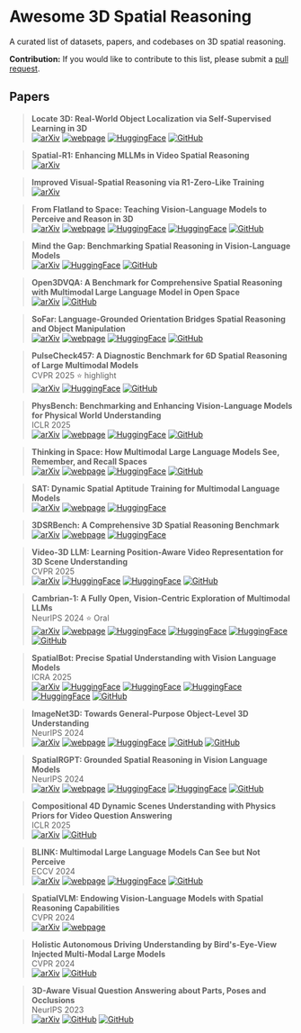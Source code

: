 # Awesome 3D Spatial Reasoning

A curated list of datasets, papers, and codebases on 3D spatial reasoning.

**Contribution:** If you would like to contribute to this list, please submit a [pull request](https://github.com/wufeim/awesome-3d-spatial-reasoning/pulls).

## Papers

> **Locate 3D: Real-World Object Localization via Self-Supervised Learning in 3D**<br/>
> [![arXiv](https://img.shields.io/badge/arXiv-2504.14151-b31b1b.svg)](https://arxiv.org/abs/2504.14151)
> [![webpage](https://img.shields.io/badge/webpage-9cf)](https://ai.meta.com/research/publications/locate-3d-real-world-object-localization-via-self-supervised-learning-in-3d/)
> [![HuggingFace](https://img.shields.io/badge/Hugging%20Face-locate--3d-FFD21E?logo=huggingface)](https://huggingface.co/facebook/locate-3d)
> [![GitHub](https://img.shields.io/badge/GitHub-locate--3d-000?logo=github&logoColor=fff)](https://github.com/facebookresearch/locate-3d)

> **Spatial-R1: Enhancing MLLMs in Video Spatial Reasoning**<br/>
> [![arXiv](https://img.shields.io/badge/arXiv-2504.01805-b31b1b.svg)](https://arxiv.org/abs/2504.01805)

> **Improved Visual-Spatial Reasoning via R1-Zero-Like Training**<br/>
> [![arXiv](https://img.shields.io/badge/arXiv-2504.00883-b31b1b.svg)](https://arxiv.org/abs/2504.00883)

> **From Flatland to Space: Teaching Vision-Language Models to Perceive and Reason in 3D**<br/>
> [![arXiv](https://img.shields.io/badge/arXiv-2503.22976-b31b1b.svg)](https://arxiv.org/abs/2503.22976)
> [![webpage](https://img.shields.io/badge/webpage-9cf)](https://fudan-zvg.github.io/spar/)
> [![HuggingFace](https://img.shields.io/badge/Hugging%20Face-SPAR--7M-FFD21E?logo=huggingface)](https://huggingface.co/datasets/jasonzhango/SPAR-7M)
> [![HuggingFace](https://img.shields.io/badge/Hugging%20Face-SPAR--Bench-FFD21E?logo=huggingface)](https://huggingface.co/datasets/jasonzhango/SPAR-Bench)
> [![GitHub](https://img.shields.io/badge/GitHub-spar-000?logo=github&logoColor=fff)](https://github.com/fudan-zvg/spar)

> **Mind the Gap: Benchmarking Spatial Reasoning in Vision-Language Models**<br/>
> [![arXiv](https://img.shields.io/badge/arXiv-2503.19707-b31b1b.svg)](https://arxiv.org/abs/2503.19707)
> [![HuggingFace](https://img.shields.io/badge/Hugging%20Face-srbench-FFD21E?logo=huggingface)](https://huggingface.co/datasets/stogiannidis/srbench)
> [![GitHub](https://img.shields.io/badge/GitHub-srbench-000?logo=github&logoColor=fff)](https://github.com/stogiannidis/srbench)

> **Open3DVQA: A Benchmark for Comprehensive Spatial Reasoning with Multimodal Large Language Model in Open Space**<br/>
> [![arXiv](https://img.shields.io/badge/arXiv-2503.11094-b31b1b.svg)](https://www.arxiv.org/abs/2503.11094)
> [![GitHub](https://img.shields.io/badge/GitHub-Open3DVQA-000?logo=github&logoColor=fff)](https://github.com/WeichenZh/Open3DVQA)

> **SoFar: Language-Grounded Orientation Bridges Spatial Reasoning and Object Manipulation**<br/>
> [![arXiv](https://img.shields.io/badge/arXiv-2502.13143-b31b1b.svg)](https://arxiv.org/abs/2502.13143)
> [![webpage](https://img.shields.io/badge/webpage-9cf)](https://qizekun.github.io/sofar/)
> [![HuggingFace](https://img.shields.io/badge/Hugging%20Face-sofar-FFD21E?logo=huggingface)](https://huggingface.co/collections/qizekun/sofar-67b511129d3146d28cea9920)
> [![GitHub](https://img.shields.io/badge/GitHub-SoFar-000?logo=github&logoColor=fff)](https://github.com/qizekun/SoFar)

> **PulseCheck457: A Diagnostic Benchmark for 6D Spatial Reasoning of Large Multimodal Models**<br/>
> CVPR 2025 ⭐️ highlight<br/>
> [![arXiv](https://img.shields.io/badge/arXiv-2502.08636-b31b1b.svg)](https://arxiv.org/abs/2502.08636)
> [![HuggingFace](https://img.shields.io/badge/Hugging%20Face-Spatial457-FFD21E?logo=huggingface)](https://huggingface.co/datasets/RyanWW/Spatial457)
> [![GitHub](https://img.shields.io/badge/GitHub-Spatial457-000?logo=github&logoColor=fff)](https://github.com/XingruiWang/Spatial457)

> **PhysBench: Benchmarking and Enhancing Vision-Language Models for Physical World Understanding**<br/>
> ICLR 2025<br/>
> [![arXiv](https://img.shields.io/badge/arXiv-2501.16411-b31b1b.svg)](https://arxiv.org/abs/2501.16411)
> [![webpage](https://img.shields.io/badge/webpage-9cf)](https://physbench.github.io)
> [![HuggingFace](https://img.shields.io/badge/Hugging%20Face-PhysBench-FFD21E?logo=huggingface)](https://huggingface.co/datasets/USC-GVL/PhysBench)
> [![GitHub](https://img.shields.io/badge/GitHub-PhysBench-000?logo=github&logoColor=fff)](https://github.com/USC-GVL/PhysBench)

> **Thinking in Space: How Multimodal Large Language Models See, Remember, and Recall Spaces**<br/>
> [![arXiv](https://img.shields.io/badge/arXiv-2412.14171-b31b1b.svg)](https://arxiv.org/abs/2412.14171)
> [![webpage](https://img.shields.io/badge/webpage-9cf)](https://vision-x-nyu.github.io/thinking-in-space.github.io/)
> [![HuggingFace](https://img.shields.io/badge/Hugging%20Face-VSI--Bench-FFD21E?logo=huggingface)](https://huggingface.co/datasets/nyu-visionx/VSI-Bench)
> [![GitHub](https://img.shields.io/badge/GitHub-thinking--in--space-000?logo=github&logoColor=fff)](https://github.com/vision-x-nyu/thinking-in-space)

> **SAT: Dynamic Spatial Aptitude Training for Multimodal Language Models**<br/>
> [![arXiv](https://img.shields.io/badge/arXiv-2412.07755-b31b1b.svg)](https://arxiv.org/abs/2412.07755)
> [![webpage](https://img.shields.io/badge/webpage-9cf)](https://arijitray.com/SAT/)
> [![HuggingFace](https://img.shields.io/badge/Hugging%20Face-SAT-FFD21E?logo=huggingface)](https://huggingface.co/datasets/array/SAT)

> **3DSRBench: A Comprehensive 3D Spatial Reasoning Benchmark**<br/>
> [![arXiv](https://img.shields.io/badge/arXiv-2412.07825-b31b1b.svg)](https://arxiv.org/abs/2412.07825)
> [![webpage](https://img.shields.io/badge/webpage-9cf)](https://3dsrbench.github.io)
> [![HuggingFace](https://img.shields.io/badge/Hugging%20Face-3DSRBench-FFD21E?logo=huggingface)](https://huggingface.co/datasets/ccvl/3DSRBench)

> **Video-3D LLM: Learning Position-Aware Video Representation for 3D Scene Understanding**<br/>
> CVPR 2025<br/>
> [![arXiv](https://img.shields.io/badge/arXiv-2412.00493-b31b1b.svg)](https://arxiv.org/abs/2412.00493)
> [![HuggingFace](https://img.shields.io/badge/Hugging%20Face-Video--3D--LLM_data-FFD21E?logo=huggingface)](https://huggingface.co/datasets/zd11024/Video-3D-LLM_data)
> [![HuggingFace](https://img.shields.io/badge/Hugging%20Face-Video3D--LLM--LLaVA--Qwen--Uniform--32-FFD21E?logo=huggingface)](https://huggingface.co/zd11024/Video3D-LLM-LLaVA-Qwen-Uniform-32)
> [![GitHub](https://img.shields.io/badge/GitHub-Video--3D--LLM-000?logo=github&logoColor=fff)](https://github.com/LaVi-Lab/Video-3D-LLM)

> **Cambrian-1: A Fully Open, Vision-Centric Exploration of Multimodal LLMs**<br/>
> NeurIPS 2024 ⭐ Oral<br/>
> [![arXiv](https://img.shields.io/badge/arXiv-2406.16860-b31b1b.svg)](https://arxiv.org/abs/2406.16860)
> [![webpage](https://img.shields.io/badge/webpage-9cf)](https://cambrian-mllm.github.io)
> [![HuggingFace](https://img.shields.io/badge/Hugging%20Face-cambrian--data-FFD21E?logo=huggingface)](https://huggingface.co/collections/nyu-visionx/cambrian-data-6667ce801e179b4fbe774e11)
> [![HuggingFace](https://img.shields.io/badge/Hugging%20Face-cambrian--1--models-FFD21E?logo=huggingface)](https://huggingface.co/collections/nyu-visionx/cambrian-1-models-666fa7116d5420e514b0f23c)
> [![HuggingFace](https://img.shields.io/badge/Hugging%20Face-CV--Bench-FFD21E?logo=huggingface)](https://huggingface.co/datasets/nyu-visionx/CV-Bench)
> [![GitHub](https://img.shields.io/badge/GitHub-cambrian-000?logo=github&logoColor=fff)](https://github.com/cambrian-mllm/cambrian)

> **SpatialBot: Precise Spatial Understanding with Vision Language Models**<br/>
> ICRA 2025<br/>
> [![arXiv](https://img.shields.io/badge/arXiv-2406.13642-b31b1b.svg)](https://arxiv.org/abs/2406.13642)
> [![HuggingFace](https://img.shields.io/badge/Hugging%20Face-SpatialQA-FFD21E?logo=huggingface)](https://huggingface.co/datasets/RussRobin/SpatialQA)
> [![HuggingFace](https://img.shields.io/badge/Hugging%20Face-SpatialQA--E-FFD21E?logo=huggingface)](https://huggingface.co/datasets/RussRobin/SpatialQA-E)
> [![HuggingFace](https://img.shields.io/badge/Hugging%20Face-SpatialBench-FFD21E?logo=huggingface)](https://huggingface.co/datasets/RussRobin/SpatialBench)
> [![HuggingFace](https://img.shields.io/badge/Hugging%20Face-SpatialBot--3B-FFD21E?logo=huggingface)](https://huggingface.co/RussRobin/SpatialBot-3B)
> [![GitHub](https://img.shields.io/badge/GitHub-SpatialBot-000?logo=github&logoColor=fff)](https://github.com/BAAI-DCAI/SpatialBot)

> **ImageNet3D: Towards General-Purpose Object-Level 3D Understanding**<br/>
> NeurIPS 2024<br/>
> [![arXiv](https://img.shields.io/badge/arXiv-2406.09613-b31b1b.svg)](https://arxiv.org/abs/2406.09613)
> [![webpage](https://img.shields.io/badge/webpage-9cf)](https://imagenet3d.github.io)
> [![HuggingFace](https://img.shields.io/badge/Hugging%20Face-ImageNet3D-FFD21E?logo=huggingface)](https://huggingface.co/datasets/ccvl/ImageNet3D)
> [![GitHub](https://img.shields.io/badge/GitHub-imagenet3d-000?logo=github&logoColor=fff)](https://github.com/wufeim/imagenet3d)
> [![GitHub](https://img.shields.io/badge/GitHub-imagenet3d_exp-000?logo=github&logoColor=fff)](https://github.com/wufeim/imagenet3d_exp)

> **SpatialRGPT: Grounded Spatial Reasoning in Vision Language Models**<br/>
> NeurIPS 2024<br/>
> [![arXiv](https://img.shields.io/badge/arXiv-2406.01584-b31b1b.svg)](https://arxiv.org/abs/2406.01584)
> [![webpage](https://img.shields.io/badge/webpage-9cf)](https://www.anjiecheng.me/SpatialRGPT)
> [![HuggingFace](https://img.shields.io/badge/Hugging%20Face-OpenSpatialDataset-FFD21E?logo=huggingface)](https://huggingface.co/datasets/a8cheng/OpenSpatialDataset)
> [![HuggingFace](https://img.shields.io/badge/Hugging%20Face-SpatialRGPT--Bench-FFD21E?logo=huggingface)](https://huggingface.co/datasets/a8cheng/SpatialRGPT-Bench)
> [![GitHub](https://img.shields.io/badge/GitHub-SpatialRGPT-000?logo=github&logoColor=fff)](https://github.com/AnjieCheng/SpatialRGPT)

> **Compositional 4D Dynamic Scenes Understanding with Physics Priors for Video Question Answering**<br/>
> ICLR 2025<br/>
> [![arXiv](https://img.shields.io/badge/arXiv-2406.00622-b31b1b.svg)](https://arxiv.org/abs/2406.00622)
> [![GitHub](https://img.shields.io/badge/GitHub-DynSuperCLEVR-000?logo=github&logoColor=fff)](https://github.com/XingruiWang/DynSuperCLEVR)

> **BLINK: Multimodal Large Language Models Can See but Not Perceive**<br/>
> ECCV 2024<br/>
> [![arXiv](https://img.shields.io/badge/arXiv-2404.12390-b31b1b.svg)](https://arxiv.org/abs/2404.12390)
> [![webpage](https://img.shields.io/badge/webpage-9cf)](https://zeyofu.github.io/blink/)
> [![HuggingFace](https://img.shields.io/badge/Hugging%20Face-BLINK-FFD21E?logo=huggingface)](https://huggingface.co/datasets/BLINK-Benchmark/BLINK)
> [![GitHub](https://img.shields.io/badge/GitHub-BLINK_Benchmark-000?logo=github&logoColor=fff)](https://github.com/zeyofu/BLINK_Benchmark)

> **SpatialVLM: Endowing Vision-Language Models with Spatial Reasoning Capabilities**<br/>
> CVPR 2024<br/>
> [![arXiv](https://img.shields.io/badge/arXiv-2401.12168-b31b1b.svg)](https://arxiv.org/abs/2401.12168)
> [![webpage](https://img.shields.io/badge/webpage-9cf)](https://spatial-vlm.github.io)

> **Holistic Autonomous Driving Understanding by Bird's-Eye-View Injected Multi-Modal Large Models**<br/>
> CVPR 2024<br/>
> [![arXiv](https://img.shields.io/badge/arXiv-2401.00988-b31b1b.svg)](https://arxiv.org/abs/2401.00988)
> [![GitHub](https://img.shields.io/badge/GitHub-NuInstruct-000?logo=github&logoColor=fff)](https://github.com/xmed-lab/NuInstruct)

> **3D-Aware Visual Question Answering about Parts, Poses and Occlusions**<br/>
> NeurIPS 2023<br/>
> [![arXiv](https://img.shields.io/badge/arXiv-2310.17914-b31b1b.svg)](https://arxiv.org/abs/2310.17914)
> [![GitHub](https://img.shields.io/badge/GitHub-3D--Aware--VQA-000?logo=github&logoColor=fff)](https://github.com/XingruiWang/3D-Aware-VQA)
> [![GitHub](https://img.shields.io/badge/GitHub-superclevr--3D--question-000?logo=github&logoColor=fff)](https://github.com/XingruiWang/superclevr-3D-question)
